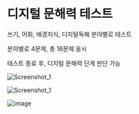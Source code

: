 # 디지털 문해력 테스트
쓰기, 어휘, 배경지식, 디지털독해 분야별로 테스트

분야별로 4문제, 총 16문제 응시

테스트 종료 후, 디지털 문해력 단계 판단 가능

![Screenshot_1](https://github.com/juyeon6273/tree/assets/106322912/8953ea1c-527a-40a7-a839-66b10c829c84)

![Screenshot_1](https://github.com/juyeon6273/tree/assets/106322912/1b1aeb4b-2442-48f1-ae09-fa4705eae1ff)

![image](https://github.com/juyeon6273/tree/assets/106322912/6e17ada7-cb9a-469a-b12f-f2f41e227c4b)


